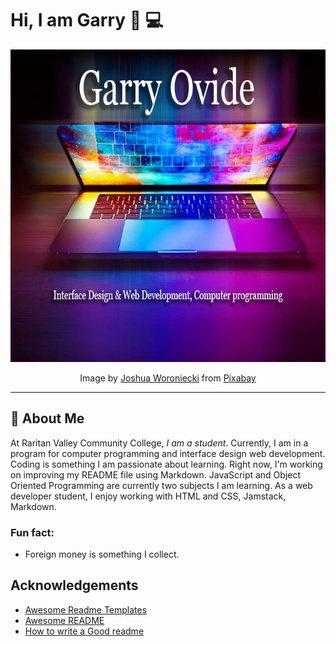 # Hi, I am Garry 👋 💻 

<p align="center">
<img src="laptop.png" width="700" height="500">
</p>

<p align="center">Image by <a href="https://pixabay.com/users/joshuaworoniecki-12734309/?utm_source=link-attribution&amp;utm_medium=referral&amp;utm_campaign=image&amp;utm_content=5673901">Joshua Woroniecki</a> from <a href="https://pixabay.com//?utm_source=link-attribution&amp;utm_medium=referral&amp;utm_campaign=image&amp;utm_content=5673901">Pixabay</a></p>

--------

## 🚀 About Me

At Raritan Valley Community College, *I am a student*. Currently, I am in a program for computer programming and interface design web development. Coding is something I am passionate about learning. Right now, I'm working on improving my README file using Markdown. JavaScript and Object Oriented Programming are currently two subjects I am learning. As a web developer student, I enjoy working with HTML and CSS, Jamstack, Markdown.

### Fun fact: 
 + Foreign money is something I collect.



## Acknowledgements

 - [Awesome Readme Templates](https://awesomeopensource.com/project/elangosundar/awesome-README-templates)
 - [Awesome README](https://github.com/matiassingers/awesome-readme)
 - [How to write a Good readme](https://bulldogjob.com/news/449-how-to-write-a-good-readme-for-your-github-project)


<!-- 
**Ovide-g/Ovide-g** is a ✨ _special_ ✨ repository because its `README.md` (this file) appears on your GitHub profile.

Here are some ideas to get you started:

- ⏳ Right now, I'm working on improving my README file using Markdown.
- 📘 JavaScript and Object Oriented Programming are currently two subjects I am learning.
- 💶 Fun fact: Foreign money is something I collect.
- 🧭 You can ask me questions about HTML and CSS.
-👯 I’m looking to collaborate on ...
- 🤔 I’m looking for help with ...
- 💬 Ask me about ...
- 📫 How to reach me: ...
- 😄 Pronouns: ...-->


